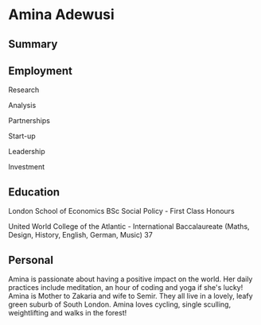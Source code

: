 # Amina Adewusi

## Summary


## Employment

Research

Analysis

Partnerships

Start-up

Leadership

Investment

## Education
London School of Economics BSc Social Policy - First Class Honours

United World College of the Atlantic - International Baccalaureate (Maths, Design, History, English, German, Music) 37

## Personal
Amina is passionate about having a positive impact on the world. Her daily practices include meditation, an hour of coding and yoga if she's lucky! Amina is Mother to Zakaria and wife to Semir. They all live in a lovely, leafy green suburb of South London. Amina loves cycling, single sculling, weightlifting and walks in the forest!
